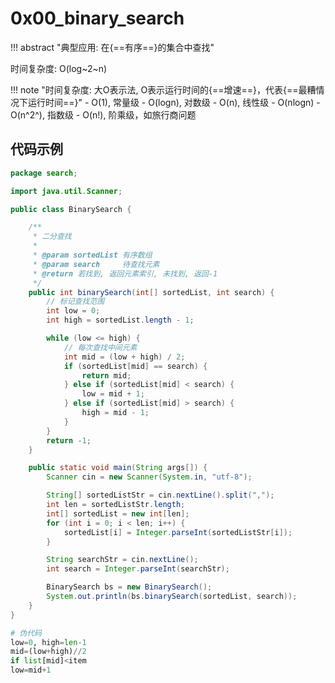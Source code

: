 # 0x00_binary_search

!!! abstract "典型应用: 在{==有序==}的集合中查找"

时间复杂度: O(log~2~n)

!!! note "时间复杂度: 大O表示法, O表示运行时间的{==增速==}，代表{==最糟情况下运行时间==}"
    - O(1), 常量级
    - O(logn), 对数级
    - O(n), 线性级
    - O(nlogn)
    - O(n^2^), 指数级
    - O(n!), 阶乘级，如旅行商问题

## 代码示例

```java tab="Java"
package search;

import java.util.Scanner;

public class BinarySearch {

    /**
     * 二分查找
     *
     * @param sortedList 有序数组
     * @param search     待查找元素
     * @return 若找到, 返回元素索引, 未找到, 返回-1
     */
    public int binarySearch(int[] sortedList, int search) {
        // 标记查找范围
        int low = 0;
        int high = sortedList.length - 1;

        while (low <= high) {
            // 每次查找中间元素
            int mid = (low + high) / 2;
            if (sortedList[mid] == search) {
                return mid;
            } else if (sortedList[mid] < search) {
                low = mid + 1;
            } else if (sortedList[mid] > search) {
                high = mid - 1;
            }
        }
        return -1;
    }

    public static void main(String args[]) {
        Scanner cin = new Scanner(System.in, "utf-8");

        String[] sortedListStr = cin.nextLine().split(",");
        int len = sortedListStr.length;
        int[] sortedList = new int[len];
        for (int i = 0; i < len; i++) {
            sortedList[i] = Integer.parseInt(sortedListStr[i]);
        }

        String searchStr = cin.nextLine();
        int search = Integer.parseInt(searchStr);

        BinarySearch bs = new BinarySearch();
        System.out.println(bs.binarySearch(sortedList, search));
    }
}
```

```python tab="Python"
# 伪代码
low=0, high=len-1
mid=(low+high)//2
if list[mid]<item
low=mid+1
```
